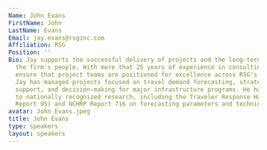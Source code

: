 ```yaml
---
Name: John Evans
FirstName: John
LastName: Evans
Email: jay.evans@rsginc.com
Affiliation: RSG
Position: ''
Bio: Jay supports the successful delivery of projects and the long-term growth of
  the firm's people. With more that 25 years of experience in consulting, he helps
  ensure that project teams are positioned for excellence across RSG's diverse markets.
  Jay has managed projects focused on travel demand forecasting, strategic investment
  support, and decision-making for major infrastructure programs. He has also contributed
  to nationally recognized research, including the Traveler Response Handbook (TCRP
  Report 95) and NCHRP Report 716 on forecasting parameters and techniques.
avatar: John Evans.jpeg
title: John Evans
type: speakers
layout: speakers
---
```

